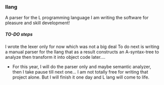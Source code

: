 ### llang
A parser for the L programming language
I am writing the software for pleasure
and skill development! 

##### TO-DO steps
I wrote the lexer only for now which was not a big deal
To do next is writing a manual parser for the llang 
that as a result constructs an A-syntax-tree to analyze
then transform it into object code later....

- For this year, I will do the parser only and maybe semantic analyzer,
then I take pause till next one... I am not totally free for writing that
project alone. But I will finish it one day and L lang will come to life.
